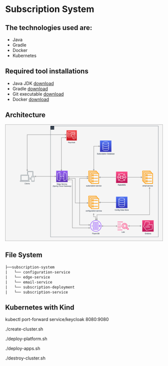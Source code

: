 # Subscription System

## The technologies used are:
* Java
* Gradle
* Docker
* Kubernetes

## Required tool installations

* Java JDK [download](https://www.oracle.com/java/technologies/javase/javase-jdk8-downloads.html)
* Gradle [download](https://gradle.org/install/)
* Git executable [download](https://git-scm.com/downloads)
* Docker [download](https://www.docker.com/get-started)

## Architecture

![alt docker-desktop](/images/subscription-system.png)

## File System


``` 
├──subscription-system
|   └── configuration-service
|   └── edge-service
|   └── email-service
|   └── subscription-deployment
|   └── subscription-service
```

## Kubernetes with Kind

kubectl port-forward service/keycloak 8080:9080

./create-cluster.sh

./deploy-platform.sh

./deploy-apps.sh
 
./destroy-cluster.sh
